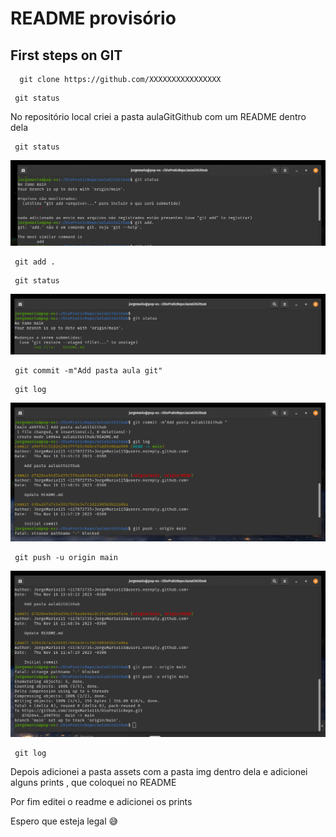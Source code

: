 # README provisório

##  First  steps on GIT

```
  git clone https://github.com/XXXXXXXXXXXXXXXX 
```

```
 git status 
```

No repositório local criei a pasta aulaGitGithub com um README dentro dela  

``` 
 git status 
```

![git status02](https://github.com/JorgeMario115/DioPraticRepo/blob/main/aulaGitGithub/assets/img/Captura%20de%20tela%20de%202023-11-16%2013-56-17.png )

```
 git add . 
```

``` 
 git status 
```

![git status03](https://github.com/JorgeMario115/DioPraticRepo/blob/main/aulaGitGithub/assets/img/Captura%20de%20tela%20de%202023-11-16%2013-57-35.png)


``` 
 git commit -m"Add pasta aula git" 
```

``` 
 git log
```

![git log02](https://github.com/JorgeMario115/DioPraticRepo/blob/main/aulaGitGithub/assets/img/Captura%20de%20tela%20de%202023-11-16%2013-58-30.png)

``` 
 git push -u origin main 
```

![git push](https://github.com/JorgeMario115/DioPraticRepo/blob/main/aulaGitGithub/assets/img/Captura%20de%20tela%20de%202023-11-16%2013-59-51.png)

``` 
 git log 
```  

 Depois adicionei a pasta assets com a pasta img dentro dela e adicionei alguns prints , que coloquei no README

 Por fim editei o readme e adicionei os prints

Espero que esteja legal 😅

